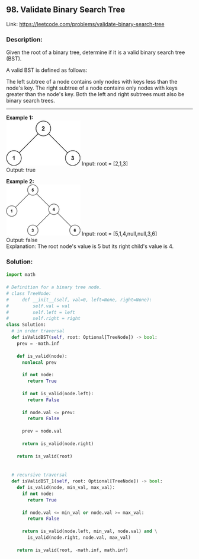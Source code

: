 ## 98. Validate Binary Search Tree
Link: https://leetcode.com/problems/validate-binary-search-tree

### Description: 
Given the root of a binary tree, determine if it is a valid binary search tree (BST).

A valid BST is defined as follows:

The left 
subtree
 of a node contains only nodes with keys less than the node's key.
The right subtree of a node contains only nodes with keys greater than the node's key.
Both the left and right subtrees must also be binary search trees.

---

**Example 1:**  
<img src="../images/98-im-1.png" alt="98-im-1" width="200"/>
Input: root = [2,1,3]  
Output: true  

**Example 2:**  
<img src="../images/98-im-2.png" alt="98-im-2" width="200"/>
Input: root = [5,1,4,null,null,3,6]  
Output: false  
Explanation: The root node's value is 5 but its right child's value is 4.  


### Solution: 
```python
import math

# Definition for a binary tree node.
# class TreeNode:
#     def __init__(self, val=0, left=None, right=None):
#         self.val = val
#         self.left = left
#         self.right = right
class Solution:
  # in order traversal
  def isValidBST(self, root: Optional[TreeNode]) -> bool:
    prev = -math.inf
    
    def is_valid(node):
      nonlocal prev
      
      if not node:
        return True
      
      if not is_valid(node.left):
        return False
      
      if node.val <= prev:
        return False
      
      prev = node.val
      
      return is_valid(node.right)
    
    return is_valid(root)
    
    
  # recursive traversal
  def isValidBST_1(self, root: Optional[TreeNode]) -> bool:
    def is_valid(node, min_val, max_val):
      if not node:
        return True
      
      if node.val <= min_val or node.val >= max_val:
        return False
      
      return is_valid(node.left, min_val, node.val) and \
        is_valid(node.right, node.val, max_val)
    
    return is_valid(root, -math.inf, math.inf)
```
